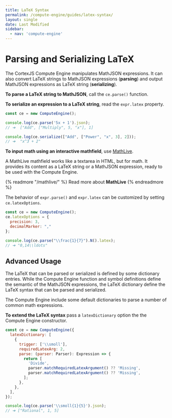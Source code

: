 ```yaml
---
title: LaTeX Syntax
permalink: /compute-engine/guides/latex-syntax/
layout: single
date: Last Modified
sidebar:
  - nav: 'compute-engine'
---
```


# Parsing and Serializing LaTeX

The CortexJS Compute Engine manipulates MathJSON expressions. It can also
convert LaTeX strings to MathJSON expressions (**parsing**) and output MathJSON
expressions as LaTeX string (**serializing**).

**To parse a LaTeX string to MathJSON**, call the `ce.parse()` function.

**To serialize an expression to a LaTeX string**, read the `expr.latex` property.

```javascript
const ce = new ComputeEngine();

console.log(ce.parse('5x + 1').json);
// ➔  ["Add", ["Multiply", 5, "x"], 1]

console.log(ce.serialize(["Add", ["Power", "x", 3], 2]));
// ➔  "x^3 + 2"
```

**To input math using an interactive mathfield**, use [MathLive](/mathlive/).

A MathLive mathfield works like a textarea in HTML, but for math. It provides 
its content as a LaTeX string or a MathJSON expression, ready to be used with 
the Compute Engine.

{% readmore "/mathlive/" %}
Read more about <strong>MathLive</strong>
{% endreadmore %}


The behavior of `expr.parse()` and `expr.latex` can be customized by setting
`ce.latexOptions`.

```javascript
const ce = new ComputeEngine();
ce.latexOptions = {
  precision: 3,
  decimalMarker: ","
};

console.log(ce.parse("\\frac{1}{7}").N().latex);
// ➔ "0,14\\ldots"
```


## Advanced Usage

The LaTeX that can be parsed or serialized is defined by some dictionary
entries. While the Compute Engine function and symbol definitions define
the semantic of the MathJSON expressions, the LaTeX dictionary define the
LaTeX syntax that can be parsed and serialized.

The Compute Engine include some default dictionaries to parse a number
of common math expressions.

**To extend the LaTeX syntax** pass a `latexDictionary` option the the 
Compute Engine constructor.

```javascript
const ce = new ComputeEngine({
  latexDictionary: [
    {
      trigger: ['\\smoll'],
      requiredLatexArg: 2,
      parse: (parser: Parser): Expression => {
        return [
          'Divide',
          parser.matchRequiredLatexArgument() ?? 'Missing',
          parser.matchRequiredLatexArgument() ?? 'Missing',
        ];
      },
    },
  ],
});

console.log(ce.parse('\\smoll{1}{5}').json);
// ➔ ["Rational", 1, 5]
```

